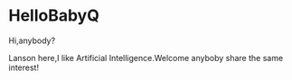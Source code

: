 # HelloBabyQ

Hi,anybody?

Lanson here,I like Artificial Intelligence.Welcome anyboby share the same interest!
